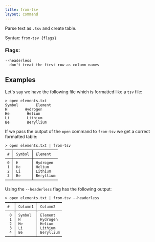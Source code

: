 ```yaml
---
title: from-tsv
layout: command
---
```


Parse text as `.tsv` and create table.

Syntax: `from-tsv {flags}`

### Flags:

    --headerless
      don't treat the first row as column names

## Examples

Let's say we have the following file which is formatted like a `tsv` file:

```shell
> open elements.txt
Symbol        Element
H        Hydrogen
He        Helium
Li        Lithium
Be        Beryllium
```

If we pass the output of the `open` command to `from-tsv` we get a correct formatted table:

```shell
> open elements.txt | from-tsv
━━━┯━━━━━━━━┯━━━━━━━━━━━
 # │ Symbol │ Element
───┼────────┼───────────
 0 │ H      │ Hydrogen
 1 │ He     │ Helium
 2 │ Li     │ Lithium
 3 │ Be     │ Beryllium
━━━┷━━━━━━━━┷━━━━━━━━━━━
```

Using the `--headerless` flag has the following output:

```shell
> open elements.txt | from-tsv --headerless
━━━━┯━━━━━━━━━┯━━━━━━━━━━━
 #  │ Column1 │ Column2
────┼─────────┼───────────
  0 │ Symbol  │ Element
  1 │ H       │ Hydrogen
  2 │ He      │ Helium
  3 │ Li      │ Lithium
  4 │ Be      │ Beryllium
━━━━┷━━━━━━━━━┷━━━━━━━━━━━
```
